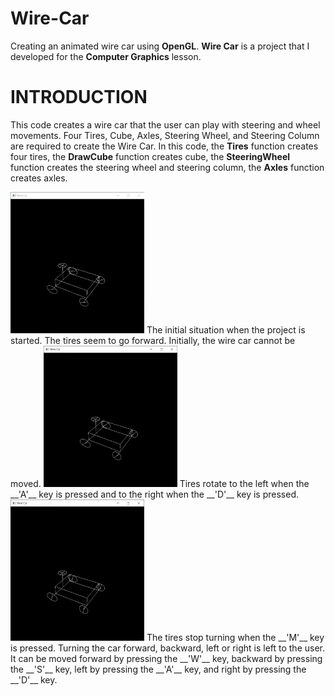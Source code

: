 # Wire-Car
Creating an animated wire car using __OpenGL__.
__Wire Car__ is a project that I developed for the __Computer Graphics__ lesson. 

# INTRODUCTION
This code creates a wire car that the user can play with steering and wheel movements. Four Tires, Cube, Axles, Steering Wheel, and Steering Column are required to create the Wire Car. In this code, the __Tires__ function creates four tires, the __DrawCube__ function creates cube, the __SteeringWheel__ function creates the steering wheel and steering column, the __Axles__ function creates axles.


<img src="GIFs/default.gif" width="214" height="226">
  The initial situation when the project is started. The tires seem to go forward. Initially, the wire car cannot be moved.

<img src="GIFs/left_right.gif" width="214" height="226">
Tires rotate to the left when the __'A'__ key is pressed and to the right when the __'D'__ key is pressed.

<img src="GIFs/movement.gif" width="214" height="226">
The tires stop turning when the __'M'__ key is pressed. Turning the car forward, backward, left or right is left to the user. It can be moved forward by pressing the __'W'__ key, backward by pressing the __'S'__ key, left by pressing the __'A'__ key, and right by pressing the __'D'__ key.



